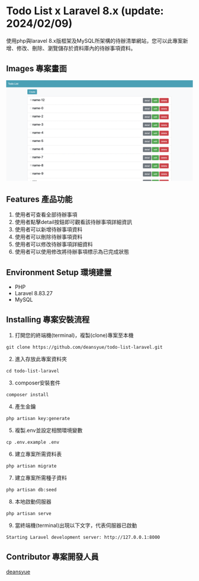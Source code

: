 # Todo List x Laravel 8.x (update: 2024/02/09)
使用php與laravel 8.x版框架及MySQL所架構的待辦清單網站，您可以此專案新增、修改、刪除、瀏覽儲存於資料庫內的待辦事項資料。

## Images 專案畫面
![img](/public/images/exhibit/index.png)

## Features 產品功能
1. 使用者可查看全部待辦事項
2. 使用者點擊detail按鈕即可觀看該待辦事項詳細資訊
3. 使用者可以新增待辦事項資料
4. 使用者可以刪除待辦事項資料
5. 使用者可以修改待辦事項詳細資料
6. 使用者可以使用修改將待辦事項標示為已完成狀態

## Environment Setup 環境建置
* PHP
* Laravel 8.83.27
* MySQL

## Installing 專案安裝流程
1. 打開您的終端機(terminal)，複製(clone)專案至本機
```
git clone https://github.com/deansyue/todo-list-laravel.git
```

2. 進入存放此專案資料夾
```
cd todo-list-laravel
```

3. composer安裝套件
```
composer install
```

4. 產生金鑰
```
php artisan key:generate
```

5. 複製.env並設定相關環境變數
```
cp .env.example .env
```

6. 建立專案所需資料表
```
php artisan migrate
```

7. 建立專案所需種子資料
```
php artisan db:seed
```

8. 本地啟動伺服器
```
php artisan serve
```

9. 當終端機(terminal)出現以下文字，代表伺服器已啟動
```
Starting Laravel development server: http://127.0.0.1:8000
```

## Contributor 專案開發人員
[deansyue](https://github.com/deansyue)
